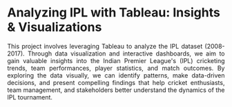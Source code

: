 # Analyzing IPL with Tableau: Insights & Visualizations
<p align='justify'>This project involves leveraging Tableau to analyze the IPL dataset (2008-2017). Through data visualization and interactive dashboards, we aim to gain valuable insights into the Indian Premier League's (IPL) cricketing trends, team performances, player statistics, and match outcomes. By exploring the data visually, we can identify patterns, make data-driven decisions, and present compelling findings that help cricket enthusiasts, team management, and stakeholders better understand the dynamics of the IPL tournament.</p>
